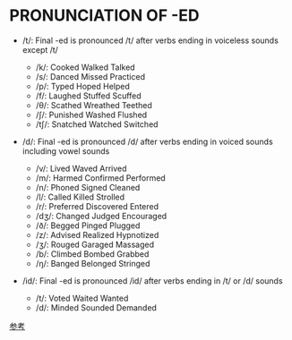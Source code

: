   
# PRONUNCIATION OF -ED

- /t/: Final -ed is pronounced /t/ after verbs ending in voiceless sounds except /t/

    - /k/:  Cooked Walked Talked
    - /s/:  Danced Missed Practiced
    - /p/:  Typed Hoped Helped
    - /f/:  Laughed Stuffed Scuffed
    - /θ/:  Scathed Wreathed Teethed
    - /ʃ/:  Punished Washed Flushed
    - /tʃ/: Snatched Watched Switched

- /d/: Final -ed is pronounced /d/ after verbs ending in voiced sounds including vowel sounds

    - /v/: Lived Waved Arrived
    - /m/: Harmed Confirmed Performed
    - /n/: Phoned Signed Cleaned
    - /l/: Called Killed Strolled
    - /r/: Preferred Discovered Entered
    - /dʒ/: Changed Judged Encouraged
    - /ð/: Begged Pinged Plugged
    - /z/: Advised Realized Hypnotized
    - /ʒ/: Rouged Garaged Massaged
    - /b/: Climbed Bombed Grabbed
    - /ŋ/: Banged Belonged Stringed

- /id/: Final -ed is pronounced /id/ after verbs ending in /t/ or /d/ sounds
    - /t/: Voted Waited Wanted
    - /d/: Minded Sounded Demanded

[参考](https://www.bilibili.com/video/BV1K4411r7r5/)
